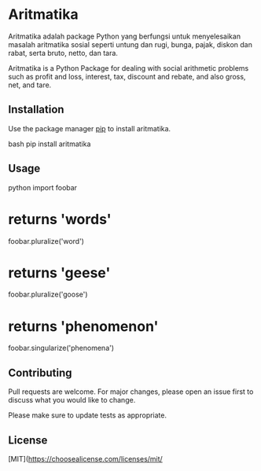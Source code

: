 # Aritmatika

Aritmatika adalah package Python yang berfungsi untuk menyelesaikan masalah aritmatika sosial seperti untung dan rugi, bunga, pajak, diskon dan rabat, serta bruto, netto, dan tara. 


Aritmatika is a Python Package for dealing with social arithmetic problems such as profit and loss, interest, tax, discount and rebate, and also gross, net, and tare. 

## Installation

Use the package manager [pip](https://pip.pypa.io/en/stable/) to install aritmatika.

bash
pip install aritmatika


## Usage

python
import foobar

# returns 'words'
foobar.pluralize('word')

# returns 'geese'
foobar.pluralize('goose')

# returns 'phenomenon'
foobar.singularize('phenomena')


## Contributing

Pull requests are welcome. For major changes, please open an issue first
to discuss what you would like to change.

Please make sure to update tests as appropriate.

## License

[MIT](https://choosealicense.com/licenses/mit/
